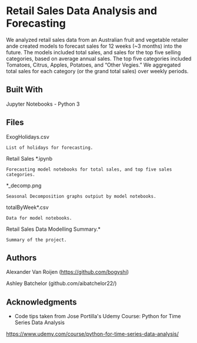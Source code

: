 # Retail Sales Data Analysis and Forecasting

We analyzed retail sales data from an Australian fruit and vegetable retailer ande created models to forecast sales for 12 weeks (~3 months) into the future.  The models included total sales, and sales for the top five selling categories, based on average annual sales.  The top five categories included Tomatoes, Citrus, Apples, Potatoes, and “Other Vegies.”  We aggregated total sales for each category (or the grand total sales) over weekly periods.




## Built With

Jupyter Notebooks - Python 3

## Files

ExogHolidays.csv
	
	List of holidays for forecasting.

Retail Sales *.ipynb

	Forecasting model notebooks for total sales, and top five sales categories.

*_decomp.png

	Seasonal Decomposition graphs outpiut by model notebooks.

totalByWeek*.csv

	Data for model notebooks.

Retail Sales Data Modelling Summary.*

	Summary of the project.
 

## Authors

Alexander Van Roijen
(https://github.com/bogyshi)

Ashley Batchelor
(github.com/aibatchelor22/)


## Acknowledgments

* Code tips taken from Jose Portilla's Udemy Course:  Python for Time Series Data Analysis

https://www.udemy.com/course/python-for-time-series-data-analysis/

